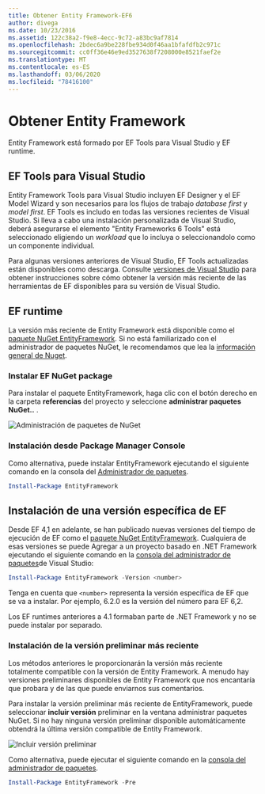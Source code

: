 ```yaml
---
title: Obtener Entity Framework-EF6
author: divega
ms.date: 10/23/2016
ms.assetid: 122c38a2-f9e8-4ecc-9c72-a83bc9af7814
ms.openlocfilehash: 2bdec6a9be228fbe934d0f46aa1bfafdfb2c971c
ms.sourcegitcommit: cc0ff36e46e9ed3527638f7208000e8521faef2e
ms.translationtype: MT
ms.contentlocale: es-ES
ms.lasthandoff: 03/06/2020
ms.locfileid: "78416100"
---
```

# <a name="get-entity-framework"></a>Obtener Entity Framework
Entity Framework está formado por EF Tools para Visual Studio y EF runtime.

## <a name="ef-tools-for-visual-studio"></a>EF Tools para Visual Studio

Entity Framework Tools para Visual Studio incluyen EF Designer y el EF Model Wizard y son necesarios para los flujos de trabajo _database first_ y _model first_. EF Tools es includo en todas las versiones recientes de Visual Studio. Si lleva a cabo una instalación personalizada de Visual Studio, deberá asegurarse el elemento "Entity Frameworks 6 Tools" está seleccionado eligiendo un _workload_ que lo incluya o seleccionandolo como un componente individual.

Para algunas versiones anteriores de Visual Studio, EF Tools actualizadas están disponibles como descarga. Consulte [versiones de Visual Studio](~/ef6/what-is-new/visual-studio.md) para obtener instrucciones sobre cómo obtener la versión más reciente de las herramientas de EF disponibles para su versión de Visual Studio.

## <a name="ef-runtime"></a>EF runtime

La versión más reciente de Entity Framework está disponible como el [paquete NuGet EntityFramework](https://nuget.org/packages/EntityFramework/). Si no está familiarizado con el administrador de paquetes NuGet, le recomendamos que lea la [información general de Nuget](https://docs.microsoft.com/nuget/consume-packages/overview-and-workflow).

### <a name="installing-the-ef-nuget-package"></a>Instalar EF NuGet package

Para instalar el paquete EntityFramework, haga clic con el botón derecho en la carpeta **referencias** del proyecto y seleccione **administrar paquetes NuGet..** .

![Administración de paquetes de NuGet](~/ef6/media/managenugetpackages.png)

### <a name="installing-from-package-manager-console"></a>Instalación desde Package Manager Console

Como alternativa, puede instalar EntityFramework ejecutando el siguiente comando en la consola del [Administrador de paquetes](https://docs.nuget.org/docs/start-here/using-the-package-manager-console).

``` powershell
Install-Package EntityFramework
```

## <a name="installing-a-specific-version-of-ef"></a>Instalación de una versión específica de EF

Desde EF 4,1 en adelante, se han publicado nuevas versiones del tiempo de ejecución de EF como el [paquete NuGet EntityFramework](https://www.nuget.org/packages/EntityFramework/). Cualquiera de esas versiones se puede Agregar a un proyecto basado en .NET Framework ejecutando el siguiente comando en la [consola del administrador de paquetes](https://docs.nuget.org/docs/start-here/using-the-package-manager-console)de Visual Studio:

``` powershell
Install-Package EntityFramework -Version <number>
```

Tenga en cuenta que `<number>` representa la versión específica de EF que se va a instalar. Por ejemplo, 6.2.0 es la versión del número para EF 6,2.   

Los EF runtimes anteriores a 4.1 formaban parte de .NET Framework y no se puede instalar por separado.

### <a name="installing-the-latest-preview"></a>Instalación de la versión preliminar más reciente

Los métodos anteriores le proporcionarán la versión más reciente totalmente compatible con la versión de Entity Framework. A menudo hay versiones preliminares disponibles de Entity Framework que nos encantaría que probara y de las que puede enviarnos sus comentarios.

Para instalar la versión preliminar más reciente de EntityFramework, puede seleccionar **incluir versión** preliminar en la ventana administrar paquetes NuGet. Si no hay ninguna versión preliminar disponible automáticamente obtendrá la última versión compatible de Entity Framework.

![Incluir versión preliminar](~/ef6/media/includeprerelease.png)

Como alternativa, puede ejecutar el siguiente comando en la [consola del administrador de paquetes](https://docs.nuget.org/docs/start-here/using-the-package-manager-console).

``` powershell
Install-Package EntityFramework -Pre
```
